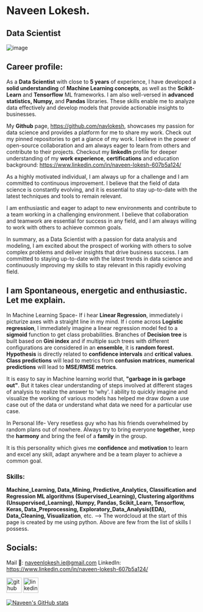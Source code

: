 # Naveen Lokesh.
## Data Scientist

![image](https://user-images.githubusercontent.com/33120664/222905640-46cd6cef-57d0-41bb-8a16-eae04f17264d.png)


## Career profile:

As a **Data Scientist** with close to **5 years** of experience, I have developed a **solid understanding** of **Machine Learning concepts**, as well as the **Scikit-Learn** and **Tensorflow** ML frameworks. I am also well-versed in **advanced statistics, Numpy,** and **Pandas** libraries. These skills enable me to analyze data effectively and develop models that provide actionable insights to businesses.

My **Github** page, https://github.com/navlokesh, showcases my passion for data science and provides a platform for me to share my work. Check out my pinned repositories to get a glance of my work.
I believe in the power of open-source collaboration and am always eager to learn from others and contribute to their projects.
Checkout my **linkedIn** profile for deeper understanding of my **work experience**, **certifications** and education background:
https://www.linkedin.com/in/naveen-lokesh-607b5a124/

As a highly motivated individual, I am always up for a challenge and I am committed to continuous improvement. I believe that the field of data science is constantly evolving, and it is essential to stay up-to-date with the latest techniques and tools to remain relevant.

I am enthusiastic and eager to adapt to new environments and contribute to a team working in a challenging environment. I believe that collaboration and teamwork are essential for success in any field, and I am always willing to work with others to achieve common goals.

In summary, as a Data Scientist with a passion for data analysis and modeling, I am excited about the prospect of working with others to solve complex problems and deliver insights that drive business success. I am committed to staying up-to-date with the latest trends in data science and continuously improving my skills to stay relevant in this rapidly evolving field.

## I am Spontaneous, energetic and enthusiastic. Let me explain.

In Machine Learning Space-
If i hear **Linear Regression**, immediately i picturize axes with a straight line in my mind.
If i come across **Logistic regression**, I immediately imagine a linear regression model fed to a **sigmoid** function to get class probabilities.
Branches of **Decision tree** is built based on **Gini index** and if multiple such trees with different configurations are considered in an **ensemble**, it is **random forest.**
**Hypothesis** is directly related to **confidence intervals** and **critical values**. 
**Class predictions** will lead to metrics from **confusion matrices**, **numerical predictions** will lead to **MSE/RMSE metrics**.

It is easy to say in Machine learning world that, **"garbage in is garbage out"**. But it takes clear understanding of steps involved at different stages of analysis to realize the answer to 'why'.
I ability to quickly imagine and visualize the working of various models has helped me draw down a use case out of the data or understand what data we need for a particular use case.

In Personal life-
Very resetless guy who has his friends overwhelmed by random plans out of nowhere. Always try to bring everyone **together**, keep the **harmony** and bring the feel of a **family** in the group.

It is this personality which gives me **confidence** and **motivation** to learn and excel any skill, adapt anywhere and be a team player to achieve a common goal.


### Skills:
**Machine_Learning, Data_Mining, Predictive_Analytics, Classification and Regression ML algorithms (Supervised_Learning), Clustering algorithms (Unsupervised_Learning), Numpy, Pandas, Scikit_Learn, Tensorflow, Keras, Data_Preprocessing, Exploratory_Data_Analysis(EDA), Data_Cleaning, Visualization**, etc.
--> The wordcloud at the start of this page is created by me using python. Above are few from the list of skills I possess.

## Socials:
Mail 📧: naveenlokesh.ie@gmail.com 
LinkedIn: https://www.linkedin.com/in/naveen-lokesh-607b5a124/

[<img src='https://cdn.jsdelivr.net/npm/simple-icons@3.0.1/icons/github.svg' alt='github' height='40'>](https://github.com/https://github.com/navlokesh)  [<img src='https://cdn.jsdelivr.net/npm/simple-icons@3.0.1/icons/linkedin.svg' alt='linkedin' height='40'>](https://www.linkedin.com/in/https://www.linkedin.com/in/naveen-lokesh-607b5a124//)  

[![Naveen's GitHub stats](https://github-readme-stats.vercel.app/api?username=navlokesh)](https://github.com/anuraghazra/github-readme-stats)
